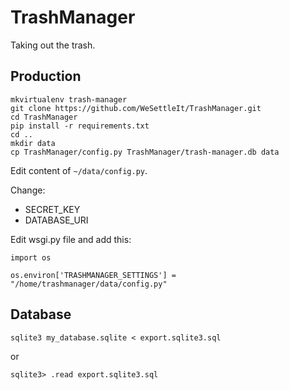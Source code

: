 # TrashManager
Taking out the trash.

## Production
```
mkvirtualenv trash-manager
git clone https://github.com/WeSettleIt/TrashManager.git
cd TrashManager
pip install -r requirements.txt
cd ..
mkdir data
cp TrashManager/config.py TrashManager/trash-manager.db data
```

Edit content of `~/data/config.py`.

Change:

* SECRET_KEY
* DATABASE_URI

Edit wsgi.py file and add this:

```
import os

os.environ['TRASHMANAGER_SETTINGS'] = "/home/trashmanager/data/config.py"
```

## Database
```
sqlite3 my_database.sqlite < export.sqlite3.sql
```

or 

```
sqlite3> .read export.sqlite3.sql
```


